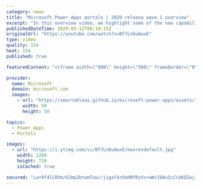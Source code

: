 ```yaml
---
category: news
title: "Microsoft Power Apps portals | 2020 release wave 1 overview"
excerpt: "In this overview video, we highlight some of the new capabilities included in the latest update to Microsoft Power Apps portals.     Here are the capabilities covered:   •    Power BI integration, so you can quickly add Power BI reports, tables, and dashboards to your portals without coding.  •    Themes"
publishedDateTime: 2020-05-12T00:10:15Z
originalUrl: "https://youtube.com/watch?v=Bf7Ln6uAwxE"
type: video
quality: 154
heat: 154
published: true

featuredContent: "<iframe width=\"800\" height=\"500\" frameborder=\"0\" src=\"https://www.youtube.com/embed/Bf7Ln6uAwxE\" allow=\"accelerometer; autoplay; encrypted-media; gyroscope; picture-in-picture\" allowfullscreen></iframe>"

provider:
  name: Microsoft
  domain: microsoft.com
  images:
    - url: "https://smartableai.github.io/microsoft-power-apps/assets/images/organizations/microsoft.com-50x50.jpg"
      width: 50
      height: 50

topics:
  - Power Apps
  - Portals

images:
  - url: "https://i.ytimg.com/vi/Bf7Ln6uAwxE/maxresdefault.jpg"
    width: 1280
    height: 720
    isCached: true

secured: "La+9f4lLRXm/6Zmp2btwmTuw//jigaf4rOoHNfRzVs+wWcI0AuIcCcbKQZwjJ2HOotc1UHWbhsmrHetMnfOvWgeqvQ8Gapql1fDB54EsHh+bqHef1pPm8P1zWyyVAlRHSR3ORq44lzuwaldZeitxblpNGMiuovsW4imk38mOU+n+QovXIlmWii7U0UxBzaZR5foX+RUxw9eBOwvSnLwUNo9eWKaQANPDlaEA86t7yq8xz2oxsVFoOJCQ1huvFpjqG4VwVJzh6EdE3sa8mAcMeHaePFjF8PLZiLkrEfboeDfYXfkqAfVjc55tr05j5eKK77FCXB7qKogNNxB+BdN959Egm0VVb5wiyTnv7TcK8oTzGiTL3nHUX1CCCJJYu/wiwxpZ25Zb0niSpJtllKHm+ZLy87bziDf+8jWd0gsBqqHwiFmW3/YDrGUhHhThjrew;YLEEqyPJUXRxiVTEVzieVQ=="
---
```


